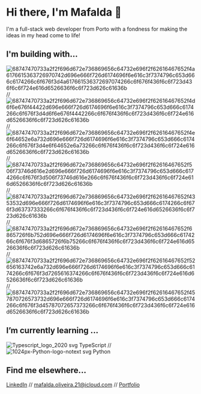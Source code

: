 # Hi there, I'm Mafalda 👋

I'm a full-stack web developer from Porto with a fondness for making the ideas in my head come to life!

## I'm building with...
![68747470733a2f2f696d672e736869656c64732e696f2f62616467652f4a6176615363726970742d696e666f726d6174696f6e616c3f7374796c653d666c6174266c6f676f3d4a617661536372697074266c6f676f436f6c6f723d436f6c6f724e616d6526636f6c6f723d626c61636b](https://user-images.githubusercontent.com/99335442/176712245-68730ff1-bca1-4dca-bf9b-c398aa4bc1f5.svg)
 //
 ![68747470733a2f2f696d672e736869656c64732e696f2f62616467652f4d6f6e676f44422d696e666f726d6174696f6e616c3f7374796c653d666c6174266c6f676f3d4d6f6e676f4442266c6f676f436f6c6f723d436f6c6f724e616d6526636f6c6f723d626c61636b](https://user-images.githubusercontent.com/99335442/176712275-097b738c-b03b-4f4e-9b64-bb34a17f7211.svg)
//
![68747470733a2f2f696d672e736869656c64732e696f2f62616467652f4e6f64652e6a732d696e666f726d6174696f6e616c3f7374796c653d666c6174266c6f676f3d4e6f64652e6a73266c6f676f436f6c6f723d436f6c6f724e616d6526636f6c6f723d626c61636b](https://user-images.githubusercontent.com/99335442/176712338-cbe4ff8e-fb91-462e-8db0-e222f17f84c7.svg)
//
![68747470733a2f2f696d672e736869656c64732e696f2f62616467652f506f73746d616e2d696e666f726d6174696f6e616c3f7374796c653d666c6174266c6f676f3d506f73746d616e266c6f676f436f6c6f723d436f6c6f724e616d6526636f6c6f723d626c61636b](https://user-images.githubusercontent.com/99335442/176712412-895d98ba-1d67-4552-8920-5824078068ed.svg)
//
![68747470733a2f2f696d672e736869656c64732e696f2f62616467652f4353532d696e666f726d6174696f6e616c3f7374796c653d666c6174266c6f676f3d63737333266c6f676f436f6c6f723d436f6c6f724e616d6526636f6c6f723d626c61636b](https://user-images.githubusercontent.com/99335442/176712437-b2a08a59-0172-48f6-a191-c4f0c9473ea0.svg)
//
![68747470733a2f2f696d672e736869656c64732e696f2f62616467652f6865726f6b752d696e666f726d6174696f6e616c3f7374796c653d666c6174266c6f676f3d6865726f6b75266c6f676f436f6c6f723d436f6c6f724e616d6526636f6c6f723d626c61636b](https://user-images.githubusercontent.com/99335442/176712454-6603abe5-9b01-481d-a8c2-0882a143b6bf.svg)
//
![68747470733a2f2f696d672e736869656c64732e696f2f62616467652f52656163742e6a732d696e666f726d6174696f6e616c3f7374796c653d666c6174266c6f676f3d7265616374266c6f676f436f6c6f723d436f6c6f724e616d6526636f6c6f723d626c61636b](https://user-images.githubusercontent.com/99335442/176712497-4bb6987e-4bed-4a54-87d1-0d2e93c1b1fa.svg)
//
![68747470733a2f2f696d672e736869656c64732e696f2f62616467652f457870726573732d696e666f726d6174696f6e616c3f7374796c653d666c6174266c6f676f3d45787072657373266c6f676f436f6c6f723d436f6c6f724e616d6526636f6c6f723d626c61636b](https://user-images.githubusercontent.com/99335442/176712525-738a30f6-7aa4-4f87-a79e-e975963bf317.svg)

## I’m currently learning ...
![Typescript_logo_2020 svg](https://user-images.githubusercontent.com/99335442/176713726-6edd3500-c356-40aa-8e98-376395827421.png)
 TypeScript 
//
![1024px-Python-logo-notext svg](https://user-images.githubusercontent.com/99335442/176713553-f0998aef-782a-47da-9c7f-22928a26d0fd.png)
Python

## Find me elsewhere...
[LinkedIn](https://www.linkedin.com/in/mafalda-r-oliveira/) // mafalda.oliveira.21@icloud.com // [Portfolio](https://mafalda-oliveira-portfolio.herokuapp.com/)
